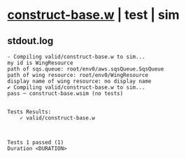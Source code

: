# [construct-base.w](../../../../examples/tests/valid/construct-base.w) | test | sim

## stdout.log
```log
- Compiling valid/construct-base.w to sim...
my id is WingResource
path of sqs.queue: root/env0/aws.sqsQueue.SqsQueue
path of wing resource: root/env0/WingResource
display name of wing resource: no display name
✔ Compiling valid/construct-base.w to sim...
pass ─ construct-base.wsim (no tests)
 

Tests Results:
    ✓ valid/construct-base.w



Tests 1 passed (1) 
Duration <DURATION>

```

